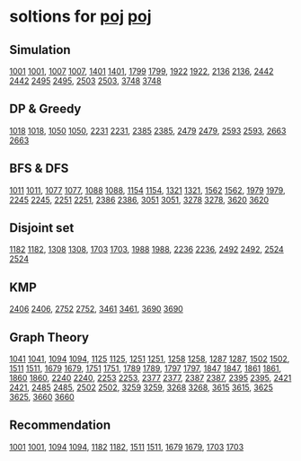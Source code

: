 # soltions for [poj] [poj]

## Simulation

[1001] [1001],
[1007] [1007],
[1401] [1401],
[1799] [1799],
[1922] [1922],
[2136] [2136],
[2442] [2442]
[2495] [2495],
[2503] [2503],
[3748] [3748]

## DP & Greedy

[1018] [1018],
[1050] [1050],
[2231] [2231],
[2385] [2385],
[2479] [2479],
[2593] [2593],
[2663] [2663]

## BFS & DFS

[1011] [1011],
[1077] [1077],
[1088] [1088],
[1154] [1154],
[1321] [1321],
[1562] [1562],
[1979] [1979],
[2245] [2245],
[2251] [2251],
[2386] [2386],
[3051] [3051],
[3278] [3278],
[3620] [3620]

## Disjoint set

[1182] [1182],
[1308] [1308],
[1703] [1703],
[1988] [1988],
[2236] [2236],
[2492] [2492],
[2524] [2524]

## KMP

[2406] [2406],
[2752] [2752],
[3461] [3461],
[3690] [3690]

## Graph Theory

[1041] [1041],
[1094] [1094],
[1125] [1125],
[1251] [1251],
[1258] [1258],
[1287] [1287],
[1502] [1502],
[1511] [1511],
[1679] [1679],
[1751] [1751],
[1789] [1789],
[1797] [1797],
[1847] [1847],
[1861] [1861],
[1860] [1860],
[2240] [2240],
[2253] [2253],
[2377] [2377],
[2387] [2387],
[2395] [2395],
[2421] [2421],
[2485] [2485],
[2502] [2502],
[3259] [3259],
[3268] [3268],
[3615] [3615],
[3625] [3625],
[3660] [3660]

## Recommendation

[1001] [1001],
[1094] [1094],
[1182] [1182],
[1511] [1511],
[1679] [1679],
[1703] [1703]

[poj]:  http://poj.org/
[1001]: https://github.com/zj-1/poj/blob/master/solutions/poj1001.cpp
[1007]: https://github.com/zj-1/poj/blob/master/solutions/poj1007.cpp
[1011]: https://github.com/zj-1/poj/blob/master/solutions/poj1011.cpp
[1018]: https://github.com/zj-1/poj/blob/master/solutions/poj1018.cpp
[1041]: https://github.com/zj-1/poj/blob/master/solutions/poj1041.cpp
[1050]: https://github.com/zj-1/poj/blob/master/solutions/poj1050.cpp
[1077]: https://github.com/zj-1/poj/blob/master/solutions/poj1077.cpp
[1088]: https://github.com/zj-1/poj/blob/master/solutions/poj1088.cpp
[1094]: https://github.com/zj-1/poj/blob/master/solutions/poj1094.cpp
[1125]: https://github.com/zj-1/poj/blob/master/solutions/poj1125.cpp
[1154]: https://github.com/zj-1/poj/blob/master/solutions/poj1154.cpp
[1182]: https://github.com/zj-1/poj/blob/master/solutions/poj1182.cpp
[1251]: https://github.com/zj-1/poj/blob/master/solutions/poj1251.cpp
[1258]: https://github.com/zj-1/poj/blob/master/solutions/poj1258.cpp
[1287]: https://github.com/zj-1/poj/blob/master/solutions/poj1287.cpp
[1308]: https://github.com/zj-1/poj/blob/master/solutions/poj1308.cpp
[1321]: https://github.com/zj-1/poj/blob/master/solutions/poj1321.cpp
[1401]: https://github.com/zj-1/poj/blob/master/solutions/poj1401.cpp
[1502]: https://github.com/zj-1/poj/blob/master/solutions/poj1502.cpp
[1511]: https://github.com/zj-1/poj/blob/master/solutions/poj1511.cpp
[1562]: https://github.com/zj-1/poj/blob/master/solutions/poj1562.cpp
[1679]: https://github.com/zj-1/poj/blob/master/solutions/poj1679.cpp
[1703]: https://github.com/zj-1/poj/blob/master/solutions/poj1703.cpp
[1751]: https://github.com/zj-1/poj/blob/master/solutions/poj1751.cpp
[1789]: https://github.com/zj-1/poj/blob/master/solutions/poj1789.cpp
[1799]: https://github.com/zj-1/poj/blob/master/solutions/poj1799.cpp
[1797]: https://github.com/zj-1/poj/blob/master/solutions/poj1797.cpp
[1847]: https://github.com/zj-1/poj/blob/master/solutions/poj1847.cpp
[1861]: https://github.com/zj-1/poj/blob/master/solutions/poj1861.cpp
[1860]: https://github.com/zj-1/poj/blob/master/solutions/poj1860.cpp
[1922]: https://github.com/zj-1/poj/blob/master/solutions/poj1922.cpp
[1979]: https://github.com/zj-1/poj/blob/master/solutions/poj1979.cpp
[1988]: https://github.com/zj-1/poj/blob/master/solutions/poj1988.cpp
[2136]: https://github.com/zj-1/poj/blob/master/solutions/poj2136.cpp
[2231]: https://github.com/zj-1/poj/blob/master/solutions/poj2231.cpp
[2236]: https://github.com/zj-1/poj/blob/master/solutions/poj2236.cpp
[2240]: https://github.com/zj-1/poj/blob/master/solutions/poj2240.cpp
[2245]: https://github.com/zj-1/poj/blob/master/solutions/poj2245.cpp
[2251]: https://github.com/zj-1/poj/blob/master/solutions/poj2251.cpp
[2253]: https://github.com/zj-1/poj/blob/master/solutions/poj2253.cpp
[2377]: https://github.com/zj-1/poj/blob/master/solutions/poj2377.cpp
[2385]: https://github.com/zj-1/poj/blob/master/solutions/poj2385.cpp
[2386]: https://github.com/zj-1/poj/blob/master/solutions/poj2386.cpp
[2387]: https://github.com/zj-1/poj/blob/master/solutions/poj2387.cpp
[2395]: https://github.com/zj-1/poj/blob/master/solutions/poj2395.cpp
[2406]: https://github.com/zj-1/poj/blob/master/solutions/poj2406.cpp
[2421]: https://github.com/zj-1/poj/blob/master/solutions/poj2421.cpp
[2442]: https://github.com/zj-1/poj/blob/master/solutions/poj2442.cpp
[2479]: https://github.com/zj-1/poj/blob/master/solutions/poj2479.cpp
[2485]: https://github.com/zj-1/poj/blob/master/solutions/poj2485.cpp
[2492]: https://github.com/zj-1/poj/blob/master/solutions/poj2492.cpp
[2495]: https://github.com/zj-1/poj/blob/master/solutions/poj2495.cpp
[2502]: https://github.com/zj-1/poj/blob/master/solutions/poj2502.cpp
[2503]: https://github.com/zj-1/poj/blob/master/solutions/poj2503.cpp
[2524]: https://github.com/zj-1/poj/blob/master/solutions/poj2524.cpp
[2593]: https://github.com/zj-1/poj/blob/master/solutions/poj2593.cpp
[2663]: https://github.com/zj-1/poj/blob/master/solutions/poj2663.cpp
[2752]: https://github.com/zj-1/poj/blob/master/solutions/poj2752.cpp
[3051]: https://github.com/zj-1/poj/blob/master/solutions/poj3051.cpp
[3259]: https://github.com/zj-1/poj/blob/master/solutions/poj3259.cpp
[3268]: https://github.com/zj-1/poj/blob/master/solutions/poj3268.cpp
[3278]: https://github.com/zj-1/poj/blob/master/solutions/poj3278.cpp
[3461]: https://github.com/zj-1/poj/blob/master/solutions/poj3461.cpp
[3615]: https://github.com/zj-1/poj/blob/master/solutions/poj3615.cpp
[3620]: https://github.com/zj-1/poj/blob/master/solutions/poj3620.cpp
[3625]: https://github.com/zj-1/poj/blob/master/solutions/poj3625.cpp
[3660]: https://github.com/zj-1/poj/blob/master/solutions/poj3660.cpp
[3690]: https://github.com/zj-1/poj/blob/master/solutions/poj3690.cpp
[3748]: https://github.com/zj-1/poj/blob/master/solutions/poj3748.cpp
